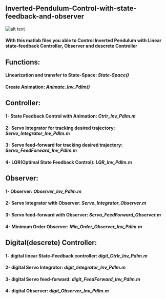 ## Inverted-Pendulum-Control-with-state-feedback-and-observer
![alt text](https://github.com/98210184/Inverted-Pendulum-Control-with-state-feedback-and-observer/blob/master/image.png?raw=true)
#### With this matlab files you able to Control Inverted Pendulum with Linear state-feedback Controller, Observer and descrete Controller

## Functions:
#### Linearization and transfer to State-Space: _State-Space()_
#### Create Animation: _Animate_Inv_Pdlm()_

## Controller:
#### 1- State Feedback Control with Animation:              _Ctrlr_Inv_Pdlm.m_
#### 2- Servo Integrator for tracking desired trajectory:   _Servo_Integrator_Inv_Pdlm.m_
#### 3- Servo feed-forward for tracking desired trajectory: _Servo_FeedForward_Inv_Pdlm.m_
#### 4- LQR(Optimal State Feedback Control):                _LQR_Inv_Pdlm.m_

## Observer:
#### 1- Observer:                                 _Observer_Inv_Pdlm.m_
#### 2- Servo Integrator with Observer:           _Servo_Integrator_Observer.m_
#### 3- Servo feed-forward with Observer:         _Servo_FeedForward_Observer.m_
#### 4- Minimum Order Observer:                   _Min_Order_Observer_Inv_Pdlm.m_

## Digital(descrete) Controller:
#### 1- digital linear State-Feedback controller: _digit_Ctrlr_Inv_Pdlm.m_
#### 2- digital Servo Integrator:                 _digit_Integrator_Inv_Pdlm.m_
#### 3- digital Servo feed-forward:               _digit_FeedForward_Inv_Pdlm.m_
#### 4- digital Observer:                         _digit_Observer_Inv_Pdlm.m_
